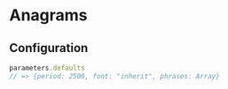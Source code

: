 # Anagrams

## Configuration

```javascript
parameters.defaults
// => {period: 2500, font: "inherit", phrases: Array}
```
